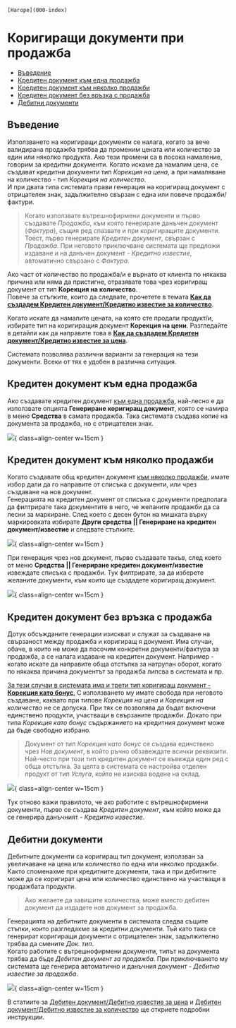 ```{only} html
[Нагоре](000-index)
```
 
# **Коригиращи документи при продажба**  

- [Въведение](https://docs.unicontsoft.com/guide/erp/005-how-to/002-correction-doc.html#id2)  
- [Кредитен документ към една продажба](https://docs.unicontsoft.com/guide/erp/005-how-to/002-correction-doc.html#id3)  
- [Кредитен документ към няколко продажби](https://docs.unicontsoft.com/guide/erp/005-how-to/002-correction-doc.html#id4)  
- [Кредитен документ без връзка с продажба](https://docs.unicontsoft.com/guide/erp/005-how-to/002-correction-doc.html#id5)  
- [Дебитни документи](https://docs.unicontsoft.com/guide/erp/005-how-to/002-correction-doc.html#id6)  

## **Въведение**

Използването на коригиращи документи се налага, когато за вече валидирана продажба трябва да променим цената или количество за един или няколко продукта. Ако тези промени са в посока намаление, говорим за кредитни документи. Когато искаме да намалим цена, се създават кредитни документи тип *Корекция на цена*, а при намаляване на количество - тип *Корекция на количество*.  
И при двата типа системата прави генерация на коригиращ документ с отрицателен знак, задължително свързан с една или повече продажби/фактури.

> Когато използвате вътрешнофирмени документи и първо създавате *Продажба*, към която генерирате данъчен документ (*Фактура*), същия ред спазвате и при коригиращите документи. Тоест, първо генерирате *Кредитен документ*, свързан с *Продажба*. При неговото приключване системата ще предложи издаване и на данъчен документ - *Кредитно известие*, автоматично свързано с *Фактура*.

Ако част от количество по продажба/и е върнато от клиента по някаква причина или няма да пристигне, отразявате това чрез коригиращ документ от тип **Корекция на количество**.  
Повече за стъпките, които да следвате, прочетете в темата [**Как да създадем Кредитен документ/Кредитно известие за количество**](https://www.unicontsoft.com/cms/node/48).

Когато искате да намалите цената, на която сте продали продукт/и, избирате тип на коригиращия документ **Корекция на цени**. 
Разгледайте в детайли как да направите това в [**Как да създадем Кредитен документ/Кредитно известие за цена**](https://www.unicontsoft.com/cms/node/28).  

Системата позволява различни варианти за генерация на тези документи. Всеки от тях е удобен в различна ситуация.  

## **Кредитен документ към една продажба**

Ако създавате кредитен документ <ins>към една продажба</ins>, най-лесно е да използвате опцията **Генериране коригиращ документ**, която се намира в меню **Средства** в самата продажба. Така системата създава копие на документа за продажба, но с отрицателен знак.

![](20240331-correction-doc1.png){ class=align-center w=15cm }

## **Кредитен документ към няколко продажби**

Когато създавате общ кредитен документ <ins>към няколко продажби</ins>, имате избор дали да го направите от списъка с документи, или чрез създаване на нов документ.   
Генерацията на кредитен документ от списъка с документи предполага да филтрирате така документите в него, че желаните продажби да са лесни за маркиране. След което с десен бутон на мишката върху маркировката избирате **Други средства || Генериране на кредитен документ/известие** и следвате стъпките.

![](20240331-correction-doc2.png){ class=align-center w=15cm }

При генерация чрез нов документ, първо създавате такъв, след което от меню **Средства || Генериране кредитен документ/известие** извеждате списъка с продажби. Тук филтрирате, за да изберете желаните документи, към които ще създадете коригиращ документ.

![](20240331-correction-doc3.png){ class=align-center w=15cm }

## **Кредитен документ без връзка с продажба**

Дотук обсъжданите генерации изискват и служат за създаване на свързаност между продажба и коригиращ я документ. Има случаи, обаче, в които не може да посочим конкретни документи/фактура за продажба, а се налага издаване на кредитен документ. Например - когато искате да направите обща отстъпка за натрупан оборот, когато по някаква причина документът за продажба липсва в системата и пр.  

<ins>За тези случаи в системата има и трети тип коригиращ документ - **Корекция като бонус**.</ins> С използването му имате свобода при неговото създаване, каквато при типове *Корекция на цена* и *Корекция на количество* не се допуска. При тях се позволява да бъдат включени единствено продукти, участващи в свързаните продажби. Докато при типа *Корекция като бонус* съдържанието на кредитния документ може да бъде свободно избрано.

> Документ от тип *Корекция като бонус* се създава единствено чрез *Нов документ*, в който ръчно обзавеждате всички реквизити.  
> Най-често при този тип кредитен документ се въвежда един ред с обща отстъпка. За целта в системата се настройва отделен продукт от тип *Услуга*, който не изисква водене на склад.  

![](20240331-correction-doc4.png){ class=align-center w=15cm }

Тук отново важи правилото, че ако работите с вътрешнофирмени документи, първо се създава *Кредитен документ*, към който може да се генерира данъчният - *Кредитно известие*.

## **Дебитни документи**

Дебитните документи са коригиращ тип документ, използван за увеличаване на цена или количество по една или няколко продажби. Както споменахме при кредитните документи, така и при дебитните може да се коригират цена или количество единствено на участващи в продажбата продукти. 

> Ако желаете да завишите количества, може вместо дебитен документ да издадете нов документ за продажба.

Генерацията на дебитните документи в системата следва същите стъпки, които разгледахме за кредитни документи. Тъй като така се генерират коригиращи документи с отрицателен знак, задължително трябва да смените *Док. тип*.  
Когато работите с вътрешнофирмени документи, типът на документа трябва да бъде *Дебитен документ за продажба*. При приключването му системата ще генерира автоматично и данъчния документ - *Дебитно известие за продажба*.  

![](20240331-correction-doc5.png){ class=align-center w=15cm }

В статиите за [Дебитен документ/Дебитно известие за цена](https://www.unicontsoft.com/cms/node/43) и [Дебитен документ/Дебитно известие за количество](https://www.unicontsoft.com/cms/node/66) ще откриете подробни инструкции.